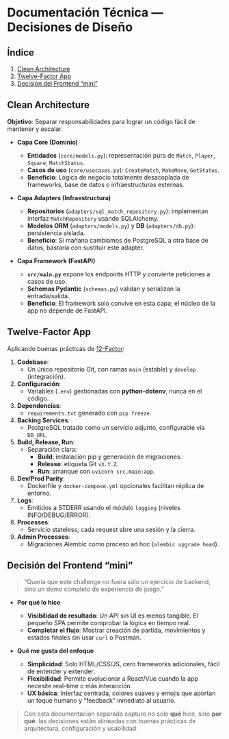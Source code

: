 # Documentación Técnica — Decisiones de Diseño

## Índice

1. [Clean Architecture](#clean-architecture)  
2. [Twelve-Factor App](#twelve-factor-app)  
3. [Decisión del Frontend “mini”](#decisión-del-frontend-mini)  


## Clean Architecture

**Objetivo**: Separar responsabilidades para lograr un código fácil de mantener y escalar.

- **Capa Core (Dominio)**  
  - **Entidades** (`core/models.py`): representación pura de `Match`, `Player`, `Square`, `MatchStatus`.  
  - **Casos de uso** (`core/usecases.py`): `CreateMatch`, `MakeMove`, `GetStatus`.  
  - **Beneficio**: Lógica de negocio totalmente desacoplada de frameworks, base de datos o infraestructuras externas.

- **Capa Adapters (Infraestructura)**  
  - **Repositorios** (`adapters/sql_match_repository.py`): implementan interfaz `MatchRepository` usando SQLAlchemy.  
  - **Modelos ORM** (`adapters/models.py`) y **DB** (`adapters/db.py`): persistencia aislada.  
  - **Beneficio**: Si mañana cambiamos de PostgreSQL a otra base de datos, bastaría con sustituir este adapter.

- **Capa Framework (FastAPI)**  
  - **`src/main.py`** expone los endpoints HTTP y convierte peticiones a casos de uso.  
  - **Schemas Pydantic** (`schemas.py`) validan y serializan la entrada/salida.  
  - **Beneficio**: El framework solo convive en esta capa; el núcleo de la app no depende de FastAPI.


## Twelve-Factor App

Aplicando buenas prácticas de [12-Factor](https://12factor.net):

1. **Codebase**:  
   - Un único repositorio Git, con ramas `main` (estable) y `develop` (integración).  
2. **Configuración**:  
   - Variables (`.env`) gestionadas con **python-dotenv**, nunca en el código.  
3. **Dependencias**:  
   - `requirements.txt` generado con `pip freeze`.  
4. **Backing Services**:  
   - PostgreSQL tratado como un servicio adjunto, configurable vía `DB_URL`.  
5. **Build, Release, Run**:  
   - Separación clara:  
     - **Build**: instalación pip y generación de migraciones.  
     - **Release**: etiqueta Git `vX.Y.Z`.  
     - **Run**: arranque con `uvicorn src.main:app`.  
6. **Dev/Prod Parity**:  
   - Dockerfile y `docker-compose.yml` opcionales facilitan réplica de entorno.  
7. **Logs**:  
   - Emitidos a STDERR usando el módulo `logging` (niveles INFO/DEBUG/ERROR).  
8. **Processes**:  
   - Servicio stateless; cada request abre una sesión y la cierra.
9. **Admin Processes**:  
   - Migraciones Alembic como proceso ad hoc (`alembic upgrade head`).


## Decisión del Frontend “mini”

> “Quería que este challenge no fuera sólo un ejercicio de backend, sino un demo completo de experiencia de juego.”

- **Por qué lo hice**  
  - **Visibilidad de resultado**: Un API sin UI es menos tangible. El pequeño SPA permite comprobar la lógica en tiempo real.  
  - **Completar el flujo**: Mostrar creación de partida, movimientos y estados finales sin usar `curl` o Postman.  

- **Qué me gusta del enfoque**  
  - **Simplicidad**: Solo HTML/CSS/JS, cero frameworks adicionales, fácil de entender y extender.  
  - **Flexibilidad**: Permite evolucionar a React/Vue cuando la app necesite real-time o más interacción.  
  - **UX básica**: Interfaz centrada, colores suaves y emojis que aportan un toque humano y “feedback” inmediato al usuario.

> Con esta documentación separada capturo no solo **qué** hice, sino **por qué**: las decisiones están alineadas con buenas prácticas de arquitectura, configuración y usabilidad.
